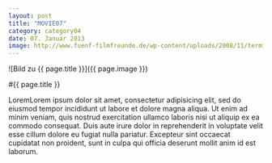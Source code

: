 ```yaml
---
layout: post
title: "MOVIE07"
category: category04
date: 07. Januar 2013
image: http://www.fuenf-filmfreunde.de/wp-content/uploads/2008/11/terminator4.jpg
---
```


![Bild zu {{ page.title }}]({{ page.image }})

#{{ page.title }}

LoremLorem ipsum dolor sit amet, consectetur adipisicing elit, sed do eiusmod
tempor incididunt ut labore et dolore magna aliqua. Ut enim ad minim veniam,
quis nostrud exercitation ullamco laboris nisi ut aliquip ex ea commodo
consequat. Duis aute irure dolor in reprehenderit in voluptate velit esse
cillum dolore eu fugiat nulla pariatur. Excepteur sint occaecat cupidatat non
proident, sunt in culpa qui officia deserunt mollit anim id est laborum.